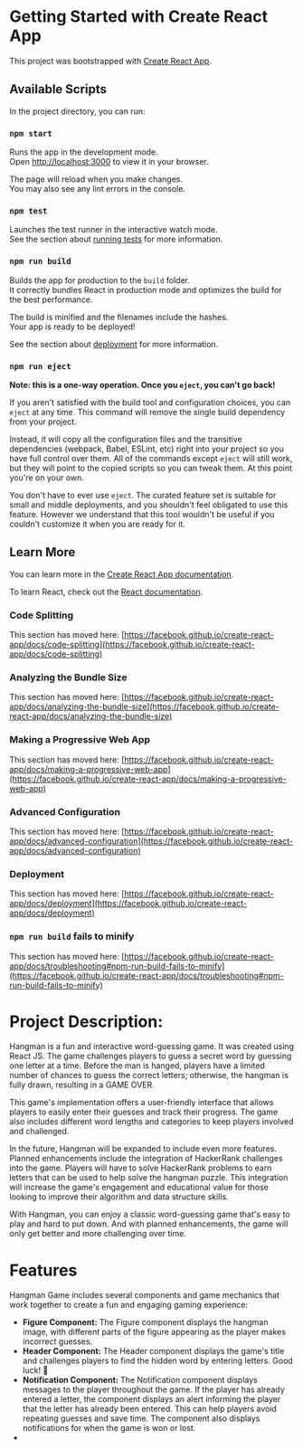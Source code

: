 # Getting Started with Create React App

This project was bootstrapped with [Create React App](https://github.com/facebook/create-react-app).

## Available Scripts

In the project directory, you can run:

### `npm start`

Runs the app in the development mode.\
Open [http://localhost:3000](http://localhost:3000) to view it in your browser.

The page will reload when you make changes.\
You may also see any lint errors in the console.

### `npm test`

Launches the test runner in the interactive watch mode.\
See the section about [running tests](https://facebook.github.io/create-react-app/docs/running-tests) for more information.

### `npm run build`

Builds the app for production to the `build` folder.\
It correctly bundles React in production mode and optimizes the build for the best performance.

The build is minified and the filenames include the hashes.\
Your app is ready to be deployed!

See the section about [deployment](https://facebook.github.io/create-react-app/docs/deployment) for more information.

### `npm run eject`

**Note: this is a one-way operation. Once you `eject`, you can't go back!**

If you aren't satisfied with the build tool and configuration choices, you can `eject` at any time. This command will remove the single build dependency from your project.

Instead, it will copy all the configuration files and the transitive dependencies (webpack, Babel, ESLint, etc) right into your project so you have full control over them. All of the commands except `eject` will still work, but they will point to the copied scripts so you can tweak them. At this point you're on your own.

You don't have to ever use `eject`. The curated feature set is suitable for small and middle deployments, and you shouldn't feel obligated to use this feature. However we understand that this tool wouldn't be useful if you couldn't customize it when you are ready for it.

## Learn More

You can learn more in the [Create React App documentation](https://facebook.github.io/create-react-app/docs/getting-started).

To learn React, check out the [React documentation](https://reactjs.org/).

### Code Splitting

This section has moved here: [https://facebook.github.io/create-react-app/docs/code-splitting](https://facebook.github.io/create-react-app/docs/code-splitting)

### Analyzing the Bundle Size

This section has moved here: [https://facebook.github.io/create-react-app/docs/analyzing-the-bundle-size](https://facebook.github.io/create-react-app/docs/analyzing-the-bundle-size)

### Making a Progressive Web App

This section has moved here: [https://facebook.github.io/create-react-app/docs/making-a-progressive-web-app](https://facebook.github.io/create-react-app/docs/making-a-progressive-web-app)

### Advanced Configuration

This section has moved here: [https://facebook.github.io/create-react-app/docs/advanced-configuration](https://facebook.github.io/create-react-app/docs/advanced-configuration)

### Deployment

This section has moved here: [https://facebook.github.io/create-react-app/docs/deployment](https://facebook.github.io/create-react-app/docs/deployment)

### `npm run build` fails to minify

This section has moved here: [https://facebook.github.io/create-react-app/docs/troubleshooting#npm-run-build-fails-to-minify](https://facebook.github.io/create-react-app/docs/troubleshooting#npm-run-build-fails-to-minify)


# Project Description:
Hangman is a fun and interactive word-guessing game. It was created using React JS. The game challenges players to guess a secret word by guessing one letter at a time. Before the man is hanged, players have a limited number of chances to guess the correct letters; otherwise, the hangman is fully drawn, resulting in a GAME OVER.

This game's implementation offers a user-friendly interface that allows players to easily enter their guesses and track their progress. The game also includes different word lengths and categories to keep players involved and challenged.

In the future, Hangman will be expanded to include even more features. Planned enhancements include the integration of HackerRank challenges into the game. Players will have to solve HackerRank problems to earn letters that can be used to help solve the hangman puzzle. This integration will increase the game's engagement and educational value for those looking to improve their algorithm and data structure skills.

With Hangman, you can enjoy a classic word-guessing game that's easy to play and hard to put down. And with planned enhancements, the game will only get better and more challenging over time.


# Features
Hangman Game includes several components and game mechanics that work together to create a fun and engaging gaming experience:
- **Figure Component:** The Figure component displays the hangman image, with different parts of the figure appearing as the player makes incorrect guesses.
- **Header Component:** The Header component displays the game's title and challenges players to find the hidden word by entering letters. Good luck! 🤞
- **Notification Component:** The Notification component displays messages to the player throughout the game. If the player has already entered a letter, the component displays an alert informing the player that the letter has already been entered. This can help players avoid repeating guesses and save time. The component also displays notifications for when the game is won or lost.
- 
